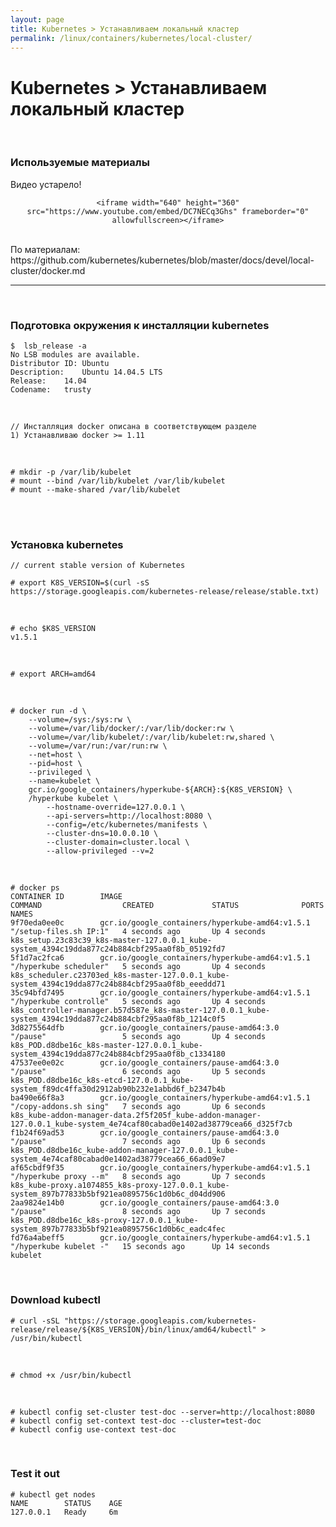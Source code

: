 ```yaml
---
layout: page
title: Kubernetes > Устанавливаем локальный кластер
permalink: /linux/containers/kubernetes/local-cluster/
---
```



# Kubernetes > Устанавливаем локальный кластер

<br/>

### Используемые материалы


Видео устарело!

<div align="center">

    <iframe width="640" height="360" src="https://www.youtube.com/embed/DC7NECq3Ghs" frameborder="0" allowfullscreen></iframe>

</div>

<br/>
По материалам:  
https://github.com/kubernetes/kubernetes/blob/master/docs/devel/local-cluster/docker.md


<br/>
<hr/>
<br/>


### Подготовка окружения к инсталляции kubernetes

    $  lsb_release -a
    No LSB modules are available.
    Distributor ID:	Ubuntu
    Description:	Ubuntu 14.04.5 LTS
    Release:	14.04
    Codename:	trusty


<br/>

    // Инсталляция docker описана в соответствующем разделе
    1) Устанавливаю docker >= 1.11


<br/>

    # mkdir -p /var/lib/kubelet
    # mount --bind /var/lib/kubelet /var/lib/kubelet
    # mount --make-shared /var/lib/kubelet

<br/>


<br/>

### Установка kubernetes

    // current stable version of Kubernetes

    # export K8S_VERSION=$(curl -sS https://storage.googleapis.com/kubernetes-release/release/stable.txt)

<br/>

    # echo $K8S_VERSION
    v1.5.1

<br/>


    # export ARCH=amd64

<br/>

    # docker run -d \
        --volume=/sys:/sys:rw \
        --volume=/var/lib/docker/:/var/lib/docker:rw \
        --volume=/var/lib/kubelet/:/var/lib/kubelet:rw,shared \
        --volume=/var/run:/var/run:rw \
        --net=host \
        --pid=host \
        --privileged \
        --name=kubelet \
        gcr.io/google_containers/hyperkube-${ARCH}:${K8S_VERSION} \
        /hyperkube kubelet \
            --hostname-override=127.0.0.1 \
            --api-servers=http://localhost:8080 \
            --config=/etc/kubernetes/manifests \
            --cluster-dns=10.0.0.10 \
            --cluster-domain=cluster.local \
            --allow-privileged --v=2


<br/>


    # docker ps
    CONTAINER ID        IMAGE                                             COMMAND                  CREATED             STATUS              PORTS               NAMES
    9f70eda0ee0c        gcr.io/google_containers/hyperkube-amd64:v1.5.1   "/setup-files.sh IP:1"   4 seconds ago       Up 4 seconds                            k8s_setup.23c83c39_k8s-master-127.0.0.1_kube-system_4394c19dda877c24b884cbf295aa0f8b_05192fd7
    5f1d7ac2fca6        gcr.io/google_containers/hyperkube-amd64:v1.5.1   "/hyperkube scheduler"   5 seconds ago       Up 4 seconds                            k8s_scheduler.c23703ed_k8s-master-127.0.0.1_kube-system_4394c19dda877c24b884cbf295aa0f8b_eeeddd71
    35c94bfd7495        gcr.io/google_containers/hyperkube-amd64:v1.5.1   "/hyperkube controlle"   5 seconds ago       Up 4 seconds                            k8s_controller-manager.b57d587e_k8s-master-127.0.0.1_kube-system_4394c19dda877c24b884cbf295aa0f8b_1214c0f5
    3d8275564dfb        gcr.io/google_containers/pause-amd64:3.0          "/pause"                 5 seconds ago       Up 4 seconds                            k8s_POD.d8dbe16c_k8s-master-127.0.0.1_kube-system_4394c19dda877c24b884cbf295aa0f8b_c1334180
    47537ee0e02c        gcr.io/google_containers/pause-amd64:3.0          "/pause"                 6 seconds ago       Up 5 seconds                            k8s_POD.d8dbe16c_k8s-etcd-127.0.0.1_kube-system_f89dc4ffa30d2912ab90b232e1abbd6f_b2347b4b
    ba490e66f8a3        gcr.io/google_containers/hyperkube-amd64:v1.5.1   "/copy-addons.sh sing"   7 seconds ago       Up 6 seconds                            k8s_kube-addon-manager-data.2f5f205f_kube-addon-manager-127.0.0.1_kube-system_4e74caf80cabad0e1402ad38779cea66_d325f7cb
    f1b24f69ad53        gcr.io/google_containers/pause-amd64:3.0          "/pause"                 7 seconds ago       Up 6 seconds                            k8s_POD.d8dbe16c_kube-addon-manager-127.0.0.1_kube-system_4e74caf80cabad0e1402ad38779cea66_66ad09e7
    af65cbdf9f35        gcr.io/google_containers/hyperkube-amd64:v1.5.1   "/hyperkube proxy --m"   8 seconds ago       Up 7 seconds                            k8s_kube-proxy.a1074855_k8s-proxy-127.0.0.1_kube-system_897b77833b5bf921ea0895756c1d0b6c_d04dd906
    2aa9824e14b0        gcr.io/google_containers/pause-amd64:3.0          "/pause"                 8 seconds ago       Up 7 seconds                            k8s_POD.d8dbe16c_k8s-proxy-127.0.0.1_kube-system_897b77833b5bf921ea0895756c1d0b6c_eadc4fec
    fd76a4abeff5        gcr.io/google_containers/hyperkube-amd64:v1.5.1   "/hyperkube kubelet -"   15 seconds ago      Up 14 seconds                           kubelet



<br/>

### Download kubectl


    # curl -sSL "https://storage.googleapis.com/kubernetes-release/release/${K8S_VERSION}/bin/linux/amd64/kubectl" > /usr/bin/kubectl

<br/>

    # chmod +x /usr/bin/kubectl

<br/>


    # kubectl config set-cluster test-doc --server=http://localhost:8080
    # kubectl config set-context test-doc --cluster=test-doc
    # kubectl config use-context test-doc


<br/>

### Test it out

    # kubectl get nodes
    NAME        STATUS    AGE
    127.0.0.1   Ready     6m
